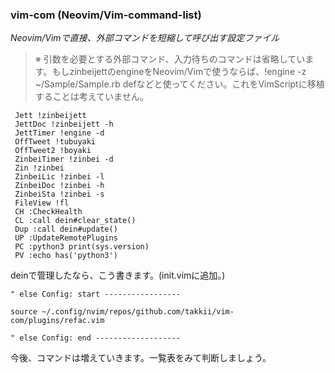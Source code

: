 ### vim-com (Neovim/Vim-command-list)

*Neovim/Vimで直接、外部コマンドを短縮して呼び出す設定ファイル*

> ※ 引数を必要とする外部コマンド、入力待ちのコマンドは省略しています。もしzinbeijettのengineをNeovim/Vimで使うならば、!engine -z ~/Sample/Sample.rb defなどと使ってください。これをVimScriptに移植することは考えていません。

     Jett !zinbeijett
     JettDoc !zinbeijett -h
     JettTimer !engine -d
     OffTweet !tubuyaki
     OffTweet2 !boyaki
     ZinbeiTimer !zinbei -d
     Zin !zinbei
     ZinbeiLic !zinbei -l
     ZinbeiDoc !zinbei -h
     ZinbeiSta !zinbei -s
     FileView !fl
     CH :CheckHealth
     CL :call dein#clear_state()
     Dup :call dein#update()
     UP :UpdateRemotePlugins
     PC :python3 print(sys.version)
     PV :echo has('python3')

deinで管理したなら、こう書きます。(init.vimに追加。)
```vim
" else Config: start -----------------

source ~/.config/nvim/repos/github.com/takkii/vim-com/plugins/refac.vim

" else Config: end -------------------
```

今後、コマンドは増えていきます。一覧表をみて判断しましょう。